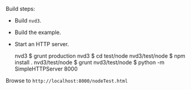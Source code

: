 Build steps:

- Build `nvd3`.
- Build the example.
- Start an HTTP server.

    nvd3 $ grunt production
    nvd3 $ cd test/node
    nvd3/test/node $ npm install .
    nvd3/test/node $ grunt
    nvd3/test/node $ python -m SimpleHTTPServer 8000

Browse to `http://localhost:8000/nodeTest.html`
